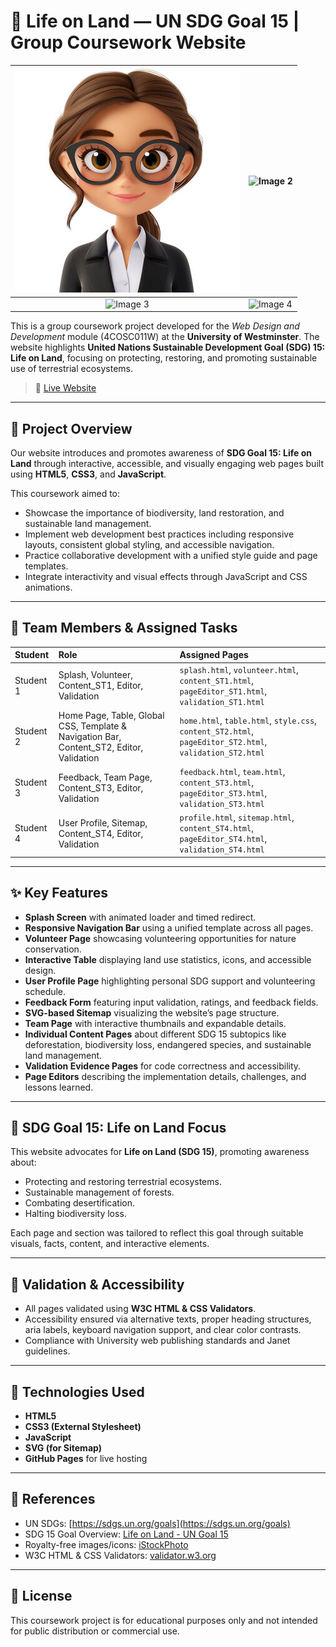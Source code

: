 # 🌿 Life on Land — UN SDG Goal 15 | Group Coursework Website
| ![Image 1](images/image1.jpg) | ![Image 2](images/image2.jpg) |
|:----------------------------:|:----------------------------|
| ![Image 3](images/image3.jpg) | ![Image 4](images/image4.jpg) |


This is a group coursework project developed for the *Web Design and Development* module (4COSC011W) at the **University of Westminster**. The website highlights **United Nations Sustainable Development Goal (SDG) 15: Life on Land**, focusing on protecting, restoring, and promoting sustainable use of terrestrial ecosystems.

> 📌 [Live Website](https://jaindiedm.github.io/CW_IIT_WEB/)

---

## 📖 Project Overview

Our website introduces and promotes awareness of **SDG Goal 15: Life on Land** through interactive, accessible, and visually engaging web pages built using **HTML5**, **CSS3**, and **JavaScript**.  

This coursework aimed to:
- Showcase the importance of biodiversity, land restoration, and sustainable land management.
- Implement web development best practices including responsive layouts, consistent global styling, and accessible navigation.
- Practice collaborative development with a unified style guide and page templates.
- Integrate interactivity and visual effects through JavaScript and CSS animations.

---

## 👥 Team Members & Assigned Tasks

| Student | Role | Assigned Pages |
|:---------|:-------------------|:-----------------|
| Student 1 | Splash, Volunteer, Content_ST1, Editor, Validation | `splash.html`, `volunteer.html`, `content_ST1.html`, `pageEditor_ST1.html`, `validation_ST1.html` |
| Student 2 | Home Page, Table, Global CSS, Template & Navigation Bar, Content_ST2, Editor, Validation | `home.html`, `table.html`, `style.css`, `content_ST2.html`, `pageEditor_ST2.html`, `validation_ST2.html` |
| Student 3 | Feedback, Team Page, Content_ST3, Editor, Validation | `feedback.html`, `team.html`, `content_ST3.html`, `pageEditor_ST3.html`, `validation_ST3.html` |
| Student 4 | User Profile, Sitemap, Content_ST4, Editor, Validation | `profile.html`, `sitemap.html`, `content_ST4.html`, `pageEditor_ST4.html`, `validation_ST4.html` |

---

## ✨ Key Features

- **Splash Screen** with animated loader and timed redirect.
- **Responsive Navigation Bar** using a unified template across all pages.
- **Volunteer Page** showcasing volunteering opportunities for nature conservation.
- **Interactive Table** displaying land use statistics, icons, and accessible design.
- **User Profile Page** highlighting personal SDG support and volunteering schedule.
- **Feedback Form** featuring input validation, ratings, and feedback fields.
- **SVG-based Sitemap** visualizing the website’s page structure.
- **Team Page** with interactive thumbnails and expandable details.
- **Individual Content Pages** about different SDG 15 subtopics like deforestation, biodiversity loss, endangered species, and sustainable land management.
- **Validation Evidence Pages** for code correctness and accessibility.
- **Page Editors** describing the implementation details, challenges, and lessons learned.

---

## 🌳 SDG Goal 15: Life on Land Focus

This website advocates for **Life on Land (SDG 15)**, promoting awareness about:
- Protecting and restoring terrestrial ecosystems.
- Sustainable management of forests.
- Combating desertification.
- Halting biodiversity loss.

Each page and section was tailored to reflect this goal through suitable visuals, facts, content, and interactive elements.

---

## 📏 Validation & Accessibility

- All pages validated using **W3C HTML & CSS Validators**.
- Accessibility ensured via alternative texts, proper heading structures, aria labels, keyboard navigation support, and clear color contrasts.
- Compliance with University web publishing standards and Janet guidelines.

---

## 🔧 Technologies Used

- **HTML5**
- **CSS3 (External Stylesheet)**
- **JavaScript**
- **SVG (for Sitemap)**
- **GitHub Pages** for live hosting

---

## 📜 References

- UN SDGs: [https://sdgs.un.org/goals](https://sdgs.un.org/goals)
- SDG 15 Goal Overview: [Life on Land - UN Goal 15](https://sdgs.un.org/goals/goal15)
- Royalty-free images/icons: [iStockPhoto](https://www.istockphoto.com/)
- W3C HTML & CSS Validators: [validator.w3.org](https://validator.w3.org/)

---

## 📄 License

This coursework project is for educational purposes only and not intended for public distribution or commercial use.


